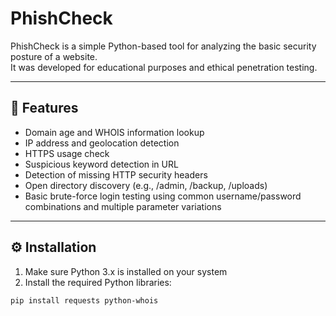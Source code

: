 # PhishCheck

PhishCheck is a simple Python-based tool for analyzing the basic security posture of a website.  
It was developed for educational purposes and ethical penetration testing.

---

## 🔧 Features

- Domain age and WHOIS information lookup  
- IP address and geolocation detection  
- HTTPS usage check  
- Suspicious keyword detection in URL  
- Detection of missing HTTP security headers  
- Open directory discovery (e.g., /admin, /backup, /uploads)  
- Basic brute-force login testing using common username/password combinations and multiple parameter variations

---

## ⚙️ Installation

1. Make sure Python 3.x is installed on your system  
2. Install the required Python libraries:

```bash
pip install requests python-whois
